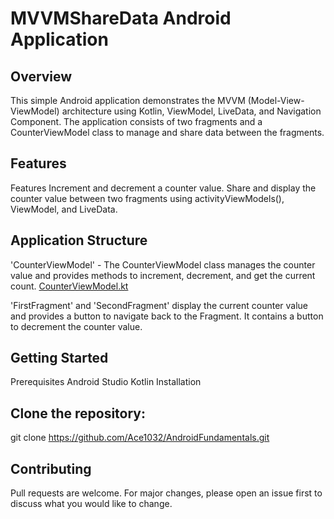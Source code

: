 # MVVMShareData Android Application

## Overview
This simple Android application demonstrates the MVVM (Model-View-ViewModel) architecture using Kotlin, ViewModel, LiveData, and Navigation Component. The application consists of two fragments and a CounterViewModel class to manage and share data between the fragments.

## Features
Features
Increment and decrement a counter value.
Share and display the counter value between two fragments using activityViewModels(), ViewModel, and LiveData.

## Application Structure
'CounterViewModel' - The CounterViewModel class manages the counter value and provides methods to increment, decrement, and get the current count.
[CounterViewModel.kt](https://github.com/Ace1032/AndroidFundamentals/blob/main/MVVMShareData/app/src/main/java/com/example/mvvmsharedata/CounterViewModel.kt)

'FirstFragment' and 'SecondFragment' display the current counter value and provides a button to navigate back to the Fragment. It contains a button to decrement the counter value.

## Getting Started
Prerequisites
Android Studio
Kotlin
Installation

## Clone the repository:
git clone https://github.com/Ace1032/AndroidFundamentals.git

## Contributing
Pull requests are welcome. For major changes, please open an issue first to discuss what you would like to change.
